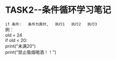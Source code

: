 # TASK2--条件循环学习笔记  
`if 条件:  
    条件为真时,  
    执行1  
    执行2  
    执行3`   
例：  
    old = 24  
    if old < 20:  
        print("未满20")  
        print("禁止吸烟喝酒！！")  
 
